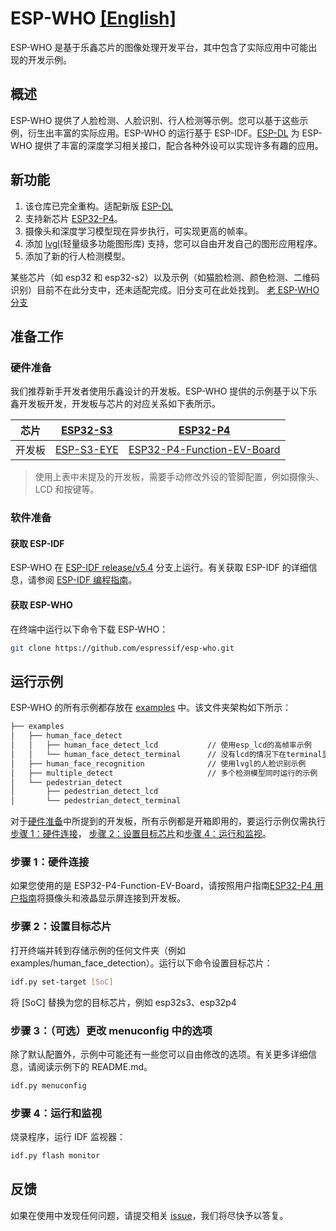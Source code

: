 # ESP-WHO [[English]](./README.md)

ESP-WHO 是基于乐鑫芯片的图像处理开发平台，其中包含了实际应用中可能出现的开发示例。

## 概述

ESP-WHO 提供了人脸检测、人脸识别、行人检测等示例。您可以基于这些示例，衍生出丰富的实际应用。ESP-WHO 的运行基于 ESP-IDF。[ESP-DL](https://github.com/espressif/esp-dl) 为 ESP-WHO 提供了丰富的深度学习相关接口，配合各种外设可以实现许多有趣的应用。

## 新功能
1. 该仓库已完全重构。适配新版 [ESP-DL](https://github.com/espressif/esp-dl)
2. 支持新芯片 [ESP32-P4](https://www.espressif.com/en/products/socs/esp32-p4)。
3. 摄像头和深度学习模型现在异步执行，可实现更高的帧率。
4. 添加 [lvgl](https://lvgl.io/)(轻量级多功能图形库) 支持，您可以自由开发自己的图形应用程序。
5. 添加了新的行人检测模型。

某些芯片（如 esp32 和 esp32-s2）以及示例（如猫脸检测、颜色检测、二维码识别）目前不在此分支中，还未适配完成。旧分支可在此处找到。
[老 ESP-WHO 分支](https://github.com/espressif/esp-who/tree/release/v1.1.0)

## 准备工作

### 硬件准备

我们推荐新手开发者使用乐鑫设计的开发板。ESP-WHO 提供的示例基于以下乐鑫开发板开发，开发板与芯片的对应关系如下表所示。
    
| 芯片 | [ESP32-S3](https://www.espressif.com/en/products/socs/esp32-s3) | [ESP32-P4](https://www.espressif.com/en/products/socs/esp32-p4) |
|-------------------|---------------------------------------------------|-----------------------------------------------------------------------------------|
| 开发板 | [ESP-S3-EYE](https://www.espressif.com/en/products/devkits) | [ESP32-P4-Function-EV-Board](https://www.espressif.com/en/products/devkits) |

> 使用上表中未提及的开发板，需要手动修改外设的管脚配置，例如摄像头、LCD 和按键等。

### 软件准备

#### 获取 ESP-IDF

ESP-WHO 在 [ESP-IDF release/v5.4](https://github.com/espressif/esp-idf/tree/release/v5.4) 分支上运行。有关获取 ESP-IDF 的详细信息，请参阅 [ESP-IDF 编程指南](https://idf.espressif.com/)。

#### 获取 ESP-WHO

在终端中运行以下命令下载 ESP-WHO：

```bash
git clone https://github.com/espressif/esp-who.git
```

## 运行示例

ESP-WHO 的所有示例都存放在 [examples](./examples) 中。该文件夹架构如下所示：

```bash
├── examples
│   ├── human_face_detect
│   │   ├── human_face_detect_lcd           // 使用esp_lcd的高帧率示例
│   │   └── human_face_detect_terminal      // 没有lcd的情况下在terminal显示结果
│   ├── human_face_recognition              // 使用lvgl的人脸识别示例
│   ├── multiple_detect                     // 多个检测模型同时运行的示例
│   └── pedestrian_detect
│       ├── pedestrian_detect_lcd
│       └── pedestrian_detect_terminal
```

对于[硬件准备](#硬件准备)中所提到的开发板，所有示例都是开箱即用的，要运行示例仅需执行[步骤 1：硬件连接](#步骤-1硬件连接)， [步骤 2：设置目标芯片](#步骤-2设置目标芯片)和[步骤 4：运行和监视](#步骤-4运行和监视)。

### 步骤 1：硬件连接

如果您使用的是 ESP32-P4-Function-EV-Board，请按照用户指南[ESP32-P4 用户指南](https://docs.espressif.com/projects/esp-dev-kits/zh_CN/latest/esp32p4/esp32-p4-function-ev-board/user_guide.html)将摄像头和液晶显示屏连接到开发板。

### 步骤 2：设置目标芯片

打开终端并转到存储示例的任何文件夹（例如 examples/human_face_detection）。运行以下命令设置目标芯片：

```bash
idf.py set-target [SoC]
```

将 [SoC] 替换为您的目标芯片，例如 esp32s3、esp32p4

### 步骤 3：（可选）更改 menuconfig 中的选项

除了默认配置外，示例中可能还有一些您可以自由修改的选项。有关更多详细信息，请阅读示例下的 README.md。

```bash
idf.py menuconfig
```

### 步骤 4：运行和监视

烧录程序，运行 IDF 监视器：

```bash
idf.py flash monitor
```

## 反馈

如果在使用中发现任何问题，请提交相关 [issue](https://github.com/espressif/esp-who/issues)，我们将尽快予以答复。
